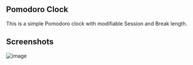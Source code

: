 ## Pomodoro Clock
This is a simple Pomodoro clock with modifiable Session and Break length.

## Screenshots

![image](https://user-images.githubusercontent.com/55535625/160533953-68aa8ee1-4c28-4fc0-b4ea-e98244b16bba.png)

